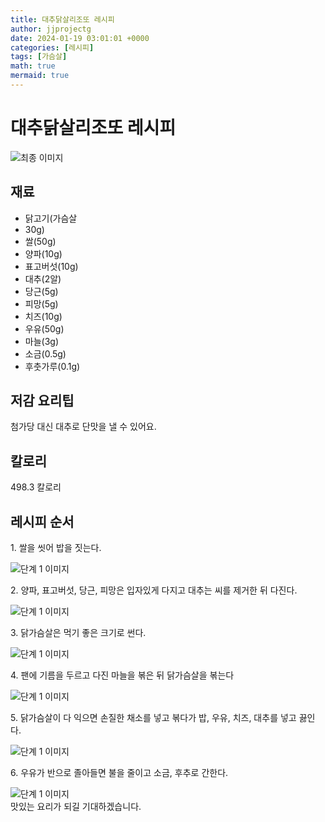```yaml
---
title: 대추닭살리조또 레시피
author: jjprojectg
date: 2024-01-19 03:01:01 +0000
categories: [레시피]
tags: [가슴살]
math: true
mermaid: true
---
```

<meta name="og:type" content="website"/>
<meta charset="UTF-8"/>
<div class="header">
  <h1>대추닭살리조또 레시피</h1>
</div>

<div class="container my-4">
  <div class="row">
    <div class="col-12 col-md-6">
      <div class="recipe-image">
        <img src="http://www.foodsafetykorea.go.kr/uploadimg/cook/10_01064_2.png" class="step-image" alt="최종 이미지"/>
      </div>
    </div>
    <div class="col-12 col-md-6">
      <div class="ingredients">
        <h2>재료</h2>
        <ul class="card">
          <li> 닭고기(가슴살 </li>
          <li>  30g) </li>
          <li>  쌀(50g) </li>
          <li>  양파(10g) </li>
          <li> 표고버섯(10g) </li>
          <li>  대추(2알) </li>
          <li>  당근(5g) </li>
          <li> 피망(5g) </li>
          <li>  치즈(10g) </li>
          <li>  우유(50g) </li>
          <li>  마늘(3g) </li>
          <li> 소금(0.5g) </li>
          <li>  후춧가루(0.1g) </li>
</ul>
      </div>
    </div>
    <div class="col-12 col-md-6">
      <div class="ingredients">
        <h2>저감 요리팁</h2>
        <div class="card"> 
          <p>
            첨가당 대신 대추로 단맛을 낼 수 있어요.
          </p>
        </div>
      </div>
      <div class="ingredients">
        <h2>칼로리</h2>
        <div class="card"> 
          <p>
            498.3 칼로리
          </p>
        </div>
      </div>
    </div>
  </div>

  <h2 class="my-4">레시피 순서</h2>
  <div class="card recipe-card">
    <div class="card-body recipe-step">
      <p class="card-text step-description">1. 쌀을 씻어 밥을 짓는다.</p>
      <img src="http://www.foodsafetykorea.go.kr/uploadimg/cook/20_01064_1.JPG" alt="단계 1 이미지" class="step-image"/>
    </div>
  </div>
  <div class="card recipe-card">
    <div class="card-body recipe-step">
      <p class="card-text step-description">2. 양파, 표고버섯, 당근, 피망은
입자있게 다지고 대추는 씨를
제거한 뒤 다진다.</p>
      <img src="http://www.foodsafetykorea.go.kr/uploadimg/cook/20_01064_2.JPG" alt="단계 1 이미지" class="step-image"/>
    </div>
  </div>
  <div class="card recipe-card">
    <div class="card-body recipe-step">
      <p class="card-text step-description">3. 닭가슴살은 먹기 좋은 크기로
썬다.</p>
      <img src="http://www.foodsafetykorea.go.kr/uploadimg/cook/20_01064_3.jpg" alt="단계 1 이미지" class="step-image"/>
    </div>
  </div>
  <div class="card recipe-card">
    <div class="card-body recipe-step">
      <p class="card-text step-description">4. 팬에 기름을 두르고 다진 마늘을
볶은 뒤 닭가슴살을 볶는다</p>
      <img src="http://www.foodsafetykorea.go.kr/uploadimg/cook/20_01064_4.JPG" alt="단계 1 이미지" class="step-image"/>
    </div>
  </div>
  <div class="card recipe-card">
    <div class="card-body recipe-step">
      <p class="card-text step-description">5. 닭가슴살이 다 익으면 손질한
채소를 넣고 볶다가 밥, 우유,
치즈, 대추를 넣고 끓인다.</p>
      <img src="http://www.foodsafetykorea.go.kr/uploadimg/cook/20_01064_5.JPG" alt="단계 1 이미지" class="step-image"/>
    </div>
  </div>
  <div class="card recipe-card">
    <div class="card-body recipe-step">
      <p class="card-text step-description">6. 우유가 반으로 졸아들면 불을
줄이고 소금, 후추로 간한다.</p>
      <img src="http://www.foodsafetykorea.go.kr/uploadimg/cook/20_01064_6.JPG" alt="단계 1 이미지" class="step-image"/>
    </div>
  </div>

</div>
맛있는 요리가 되길 기대하겠습니다.
